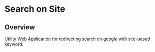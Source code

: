 # Search on Site

## Overview

Utility Web Application for redirecting search on google with site-based keyword.
